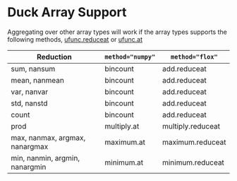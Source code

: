 # Duck Array Support

Aggregating over other array types will work if the array types supports the following methods, [ufunc.reduceat](https://numpy.org/doc/stable/reference/generated/numpy.ufunc.reduceat.html) or [ufunc.at](https://numpy.org/doc/stable/reference/generated/numpy.ufunc.at.html)

| Reduction                      | `method="numpy"` | `method="flox"`   |
| ------------------------------ | ---------------- | ----------------- |
| sum, nansum                    | bincount         | add.reduceat      |
| mean, nanmean                  | bincount         | add.reduceat      |
| var, nanvar                    | bincount         | add.reduceat      |
| std, nanstd                    | bincount         | add.reduceat      |
| count                          | bincount         | add.reduceat      |
| prod                           | multiply.at      | multiply.reduceat |
| max, nanmax, argmax, nanargmax | maximum.at       | maximum.reduceat  |
| min, nanmin, argmin, nanargmin | minimum.at       | minimum.reduceat  |
